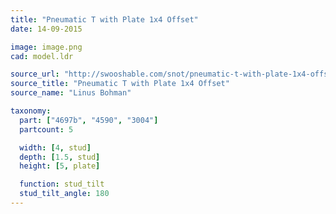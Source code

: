 ```yaml
---
title: "Pneumatic T with Plate 1x4 Offset"
date: 14-09-2015

image: image.png
cad: model.ldr

source_url: "http://swooshable.com/snot/pneumatic-t-with-plate-1x4-offset"
source_title: "Pneumatic T with Plate 1x4 Offset"
source_name: "Linus Bohman"

taxonomy:
  part: ["4697b", "4590", "3004"]
  partcount: 5

  width: [4, stud]
  depth: [1.5, stud]
  height: [5, plate]

  function: stud_tilt
  stud_tilt_angle: 180
---
```

